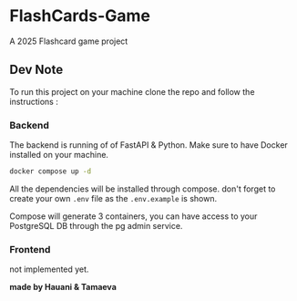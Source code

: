 # FlashCards-Game

A 2025 Flashcard game project

## Dev Note

To run this project on your machine clone the repo and follow the instructions :

### Backend

The backend is running of of FastAPI & Python.
Make sure to have Docker installed on your machine.

```sh
docker compose up -d
```

All the dependencies will be installed through compose.
don't forget to create your own `.env` file as the `.env.example` is shown.

Compose will generate 3 containers, you can have access to your PostgreSQL DB through the pg admin service.

### Frontend

not implemented yet.

**made by Hauani & Tamaeva**